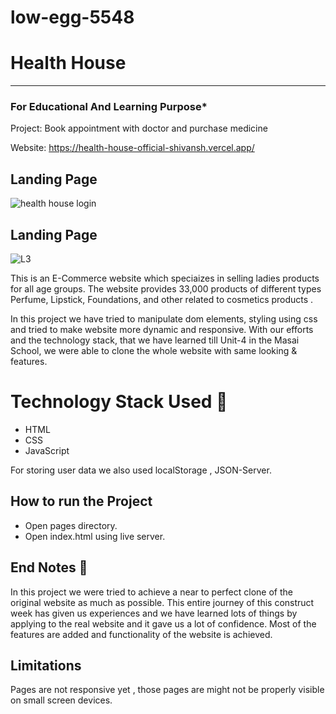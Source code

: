 # low-egg-5548

# Health House

-----

### For Educational And Learning Purpose* 
Project: Book appointment with doctor and purchase medicine


Website: https://health-house-official-shivansh.vercel.app/


## Landing Page

![health house login](https://github.com/official-Shivansh/low-egg-5548/assets/117287131/52d76467-7edf-45ef-b2cc-e727a9540426)

## Landing Page
![L3](https://user-images.githubusercontent.com/117287131/229430624-39fcdb96-bd53-460f-b07f-7d56e76134ef.png)


This is an E-Commerce website which speciaizes in selling ladies products for all age groups. The website provides 33,000 products of different types Perfume, Lipstick, Foundations, and other related to cosmetics products .

In this project we have tried to manipulate dom elements, styling using css and tried to make website more dynamic and responsive. With our efforts and the technology stack, that we have learned till Unit-4 in the Masai School, we were able to clone the whole website with same looking & features.


# Technology Stack Used 🌟
* HTML
* CSS
* JavaScript

For storing user data we also used localStorage , JSON-Server.

## How to run the Project
* Open pages directory.
* Open index.html using live server.

## End Notes 📑
In this project we were tried to achieve a near to perfect clone of the original website as much as possible. This entire journey of this construct week has given us experiences and we have learned lots of things by applying to the real website and it gave us a lot of confidence. Most of the features are added and functionality of the website is achieved.

## Limitations
Pages are not responsive yet , those pages are might not be properly visible on small screen devices.
